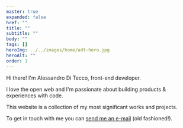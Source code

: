 ```yaml
---
master: true
expanded: false
href: ""
title: ""
subtitle: ""
body: ""
tags: []
heroImg: ../../images/home/adt-hero.jpg
heroAlt: ""
order: 1
---
```


Hi there! I'm Alessandro Di Tecco, front-end
developer.

I love the open web and I'm passionate about
building products &amp; experiences with code.

This website is a collection of my most
significant works and projects.

To get in touch with me you can [send me an e-mail](mailto:alessandro@ditecco.me) (old fashioned!).
